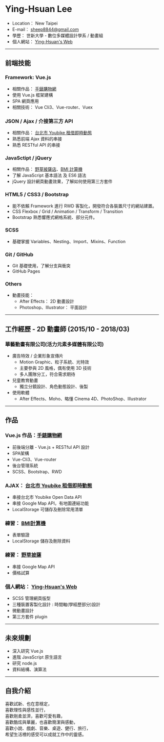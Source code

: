 # Ying-Hsuan Lee
- Location： New Taipei
- E-mail： sheep8844@gmail.com
- 學歷： 世新大學 - 數位多媒體設計學系 / 動畫組
- 個人網站： [Ying-Hsuan's Web](https://ying-hsuan.github.io/Ying-Hsuan-s-Web/)

---------------------------

## 前端技能

### Framework: Vue.js
- 相關作品： [手錶購物網](https://ying-hsuan.github.io/Watches-Shop/#/)
- 使用 Vue.js 框架建構
- SPA 網頁應用
- 相關技術： Vue Cli3、Vue-router、Vuex

### JSON / Ajax / 介接第三方 API 
- 相關作品： [台北市 Youbike 租借即時動態](https://ying-hsuan.github.io/Taipei-Youbike/)
- 熟悉前端 Ajax 資料的串接
- 熟悉 RESTful API 的串接

### JavaSctipt / jQuery
- 相關作品： [野草披薩店](https://ying-hsuan.github.io/Pizza-Shop/)、[BMI 計算機](https://ying-hsuan.github.io/BMI-calc/)
- 了解 JavaScript 基本語法 及 ES6 語法
- jQuery 設計網頁動畫效果，了解如何使用第三方套件

### HTML5 / CSS3 / Bootstrap
- 能不依賴 Framework 進行 RWD 客製化，開發符合各裝置尺寸的網站建置。
- CSS Flexbox / Grid / Animation / Transform / Transition
- Bootstrap 熟悉響應式網格系統、部分元件。

### SCSS
- 基礎掌握 Variables、Nesting、Import、Mixins、Function

### Git / GitHub 
- Git 基礎使用，了解分支與衝突
- GitHub Pages

### Others 
- 動畫技能：
    - After Effects： 2D 動畫設計
    - Photoshop、Illustrator： 平面設計 

---------------------------

## 工作經歷 - 2D 動畫師 (2015/10 - 2018/03)
### 華藝動畫有限公司(活力元素多媒體有限公司)    

- 廣告特效 / 企業形象宣傳片   
    - Motion Graphic、粒子系統、光特效
    - 主要參與 2D 風格，偶有使用 3D 技術
    - 多人團隊分工，符合需求期待
- 兒童教育動畫
    - 獨立分鏡設計、角色動態設計、後製
- 使用軟體
    - After Effects、Moho、略懂 Cinema 4D、PhotoShop、Illustrator

---------------------------

## 作品

### Vue.js 作品：[手錶購物網](https://ying-hsuan.github.io/Watches-Shop/#/)
- 前後端分離 - Vue.js + RESTful API 設計
- SPA架構
- Vue-Cli3、Vue-router
- 後台管理系統
- SCSS、Bootstrap、RWD

### AJAX： [台北市 Youbike 租借即時動態](https://ying-hsuan.github.io/Taipei-Youbike/)
- 串接台北市 Youbike Open Data API
- 串接 Google Map API，有地圖連結功能
- LocalStorage 可儲存及刪除常用清單

### 練習： [BMI計算機](https://ying-hsuan.github.io/BMI-calc/)
- 表單驗證
- LocalStorage 儲存及刪除資料

### 練習： [野草披薩](https://ying-hsuan.github.io/Pizza-Shop/)
- 串接 Google Map API
- 價格試算

### 個人網站： [Ying-Hsuan's Web](https://ying-hsuan.github.io/Pizza-Shop/)
- SCSS 管理網頁版型
- 三種裝置客製化設計 : 時間軸(學經歷部分)設計
- 微動畫設計
- 第三方套件 plugin

---------------------------

## 未來規劃

- 深入研究 Vue.js
- 進階 JavaScript 原生語言
- 研究 node.js
- 資料結構、演算法

---------------------------

## 自我介紹

喜歡試新、也在意穩定，  
喜歡理性與感性並行，  
喜歡剛柔並濟，喜歡可愛有趣，  
喜歡酷炫與華麗，也喜歡簡潔與感動，  
喜歡小說、戲劇、音樂、桌遊、健行、旅行，  
希望生活裡的感受可以成就工作中的靈感。